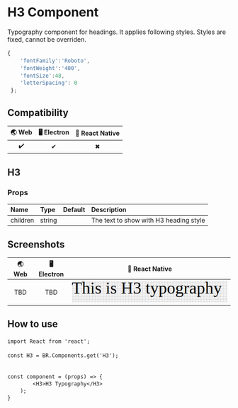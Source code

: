 
# H3 Component

Typography component for headings. It applies following styles. Styles are fixed, cannot be overriden.

```javascript
{
    'fontFamily':'Roboto',
    'fontWeight':'400',
    'fontSize':48,
    'letterSpacing': 0
 };
```

## Compatibility

| 🌏 Web | 🖥 Electron | 📱 React Native |
| :----: | :---------: | :-------------: |
| ✔️     | ✔           | ✖               |

## H3

### Props

| Name     | Type   | Default | Description                            |
| :------- | :----- | :------ | :------------------------------------- |
| children | string |         | The text to show with H3 heading style |

## Screenshots

| 🌏 Web | 🖥 Electron | 📱 React Native                       |
| :----: | :---------: | :-----------------------------------: |
| TBD    | TBD         | ![mobile image](./screenshots/H3.png) |

## How to use

```react
import React from 'react';

const H3 = BR.Components.get('H3');


const component = (props) => {
        <H3>H3 Typography</H3>
    );
}

```